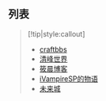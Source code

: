## 列表
> [!tip|style:callout]
>* [craftbbs](http://craftbbs.com/)
>* [清峰世界](http://qfgames.top/)
>* [筱晨博客](https://www.13s.fun/)
>* [iVampireSP的物语](https://ivampiresp.com)
>* [未来城](https://www.mcbeserver.cn/)